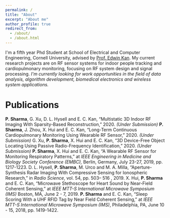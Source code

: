 ```yaml
---
permalink: /
title: "About"
excerpt: "About me"
author_profile: true
redirect_from: 
  - /about/
  - /about.html
---
```


I'm a fifth year Phd Student at School of Electrical and Computer Engineering, Cornell University, advised by [Prof. Edwin Kan](https://kan.ece.cornell.edu/). My current research projects are on RF sensor systems for indoor people tracking and cardiopulmonary monitoring, focusing on RF system design and signal processing. *I'm currently looking for work opportunities in the field of data analysis, algorithm development, biomedical electronics and wireless system applications.*

Publications
=====
**P. Sharma**, G. Xu, D. L. Hysell and E. C. Kan, “Multistatic 3D Indoor RF Imaging With Sparsity-Based Reconstruction,” 2020. _(Under Submission)_
**P. Sharma**, J. Zhou, X. Hui and E. C. Kan, “Long-Term Continuous Cardiopulmonary Monitoring Using Wearable RF Sensor,” 2020. _(Under Submission)_
G. Xu, **P. Sharma**, X. Hui and E. C. Kan, “3D Device-Free Object Locating Using Passive Radio-Frequency Identification,” 2020. _(Under Submission)_
**P. Sharma**, X. Hui and E. C. Kan, “A Wearable RF Sensor for Monitoring Respiratory Patterns,” at _IEEE Engineering in Medicine and Biology Society Conference (EMBC),_ Berlin, Germany, July 23-27, 2019, pp. 1217-1223.
D. L. Hysell, **P. Sharma**, M. Urco and M. A. Milla, “Aperture-Synthesis Radar Imaging With Compressive Sensing for Ionospheric Research,” in _Radio Science_, vol. 54, pp. 503– 516 , 2019.
X. Hui, **P. Sharma** and E. C. Kan, “Microwave Stethoscope for Heart Sound by Near-Field Coherent Sensing,” at _IEEE MTT-S International Microwave Symposium (IMS)_ Boston, MA, June 2 - 7, 2019.
**P. Sharma** and E. C. Kan, “Sleep Scoring With a UHF RFID Tag by Near Field Coherent Sensing,” at _IEEE MTT-S International Microwave Symposium (IMS)_, Philadelphia, PA, June 10 - 15, 2018, pp. 1419-1422.
